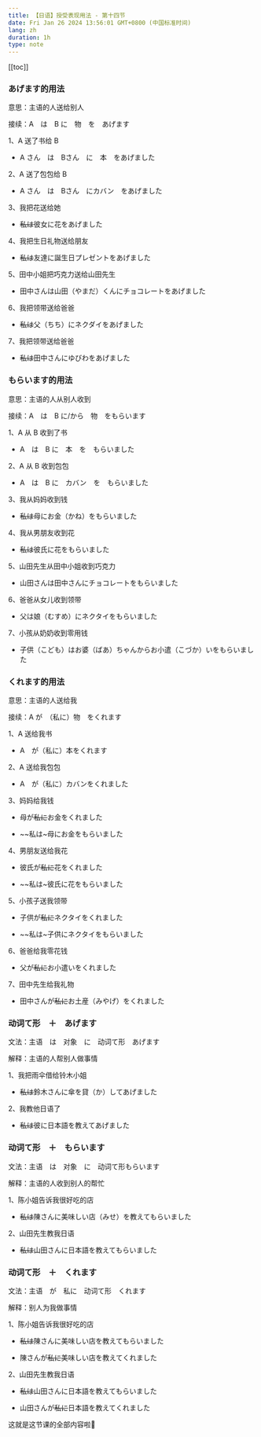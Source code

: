 ```yaml
---
title: 【日语】授受表现用法 - 第十四节
date: Fri Jan 26 2024 13:56:01 GMT+0800 (中国标准时间)
lang: zh
duration: 1h
type: note
---
```


[[toc]]

### あげます的用法

意思：主语的人送给别人

接续：A　は　B に　物　を　あげます

1、A 送了书给 B

 - A さん　は　Bさん　に　本　をあげました

2、A 送了包包给 B

 - A さん　は　Bさん　にカバン　をあげました

3、我把花送给她

 - ~~私は~~彼女に花をあげました

4、我把生日礼物送给朋友

 - ~~私は~~友達に誕生日プレゼントをあげました

5、田中小姐把巧克力送给山田先生

 - 田中さんは山田（やまだ）くんにチョコレートをあげました

6、我把领带送给爸爸

 - ~~私は~~父（ちち）にネクダイをあげました

7、我把领带送给爸爸

 - ~~私は~~田中さんにゆびわをあげました

### もらいます的用法

意思：主语的人从别人收到

接续：A　は　B に/から　物　をもらいます

1、A 从 B 收到了书

 - A　は　B に　本　を　もらいました

2、A 从 B 收到包包

 - A　は　B に　カバン　を　もらいました

3、我从妈妈收到钱

 - ~~私は~~母にお金（かね）をもらいました

4、我从男朋友收到花

 - ~~私は~~彼氏に花をもらいました

5、山田先生从田中小姐收到巧克力

 - 山田さんは田中さんにチョコレートをもらいました

6、爸爸从女儿收到领带

 - 父は娘（むすめ）にネクタイをもらいました

7、小孩从奶奶收到零用钱

 - 子供（こども）はお婆（ばあ）ちゃんからお小遣（こづか）いをもらいました

### くれます的用法

意思：主语的人送给我

接续：A が　（私に）物　をくれます

1、A 送给我书

 - A　が（私に）本をくれます

2、A 送给我包包

 - A　が（私に）カバンをくれました

3、妈妈给我钱

 - 母が~~私に~~お金をくれました

 - ~~私は~母にお金をもらいました

4、男朋友送给我花

 - 彼氏が~~私に~~花をくれました

 - ~~私は~彼氏に花をもらいました

5、小孩子送我领带

 - 子供が~~私に~~ネクタイをくれました

 - ~~私は~子供にネクタイをもらいました

6、爸爸给我零花钱

 - 父が~~私に~~お小遣いをくれました

7、田中先生给我礼物

 - 田中さんが~~私に~~お土産（みやげ）をくれました

### 动词て形　＋　あげます

文法：主语　は　对象　に　动词て形　あげます

解释：主语的人帮别人做事情

1、我把雨伞借给铃木小姐

 - ~~私は~~鈴木さんに傘を貸（か）してあげました

2、我教他日语了

 - ~~私は~~彼に日本語を教えてあげました

### 动词て形　＋　もらいます

文法：主语　は　对象　に　动词て形もらいます

解释：主语的人收到别人的帮忙

1、陈小姐告诉我很好吃的店

 - ~~私は~~陳さんに美味しい店（みせ）を教えてもらいました

2、山田先生教我日语

 - ~~私は~~山田さんに日本語を教えてもらいました

### 动词て形　＋　くれます

文法：主语　が　私に　动词て形　くれます

解释：别人为我做事情

1、陈小姐告诉我很好吃的店

 - ~~私は~~陳さんに美味しい店を教えてもらいました

 - 陳さんが~~私に~~美味しい店を教えてくれました

2、山田先生教我日语

 - ~~私は~~山田さんに日本語を教えてもらいました

 - 山田さんが~~私に~~日本語を教えてくれました

这就是这节课的全部内容啦🤞
